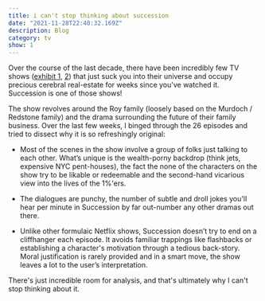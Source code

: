 ```yaml
---
title: i can't stop thinking about succession
date: "2021-11-28T22:40:32.169Z"
description: Blog
category: tv
show: 1
---
```


Over the course of the last decade, there have been incredibly few TV shows ([exhibit 1](https://en.wikipedia.org/wiki/Breaking_Bad), [2](https://en.wikipedia.org/wiki/Veep)) that just suck you into their universe and occupy precious cerebral real-estate for weeks since you've watched it. Succession is one of those shows! 

The show revolves around the Roy family (loosely based on the Murdoch / Redstone family) and the drama surrounding the future of their family business. Over the last few weeks, I binged through the 26 episodes and tried to dissect why it is so refreshingly original:

- Most of the scenes in the show involve a group of folks just talking to each other. What’s unique is the wealth-porny backdrop (think jets, expensive NYC pent-houses), the fact the none of the characters on the show try to be likable or redeemable and the second-hand vicarious view into the lives of the 1%'ers.

- The dialogues are punchy, the number of subtle and droll jokes you'll hear per minute in Succession by far out-number any other dramas out there.

- Unlike other formulaic Netflix shows, Succession doesn’t try to end on a cliffhanger each episode. It avoids familiar trappings like flashbacks or establishing a character's motivation through a tedious back-story. Moral justification is rarely provided and in a smart move, the show leaves a lot to the user’s interpretation. 

There's just incredible room for analysis, and that's ultimately why I can't stop thinking about it.
  
